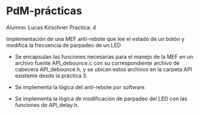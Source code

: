 # PdM-prácticas
Alumno: Lucas Kirschner
Practica: 4


Implementación de una MEF anti-rebote que lee el estado de un botón y modifica la frecuencia de parpadeo de un LED

- Se encapsulan las funciones necesarias para el manejo de la MEF en un archivo fuente API_debounce.c con su correspondiente archivo de cabecera API_debounce.h, y se ubican estos archivos en la carpeta API existente desde la práctica 3.

- Se implementa la lógica del anti-rebote por software.

- Se implementa la lógica de modificación de parpadeo del LED con las funciones de API_delay.h.